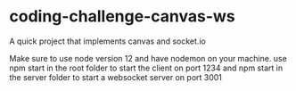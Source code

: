 # coding-challenge-canvas-ws
A quick project that implements canvas and socket.io

Make sure to use node version 12 and have nodemon on your machine.
use npm start in the root folder to start the client on port 1234 and npm start in the server folder to start a websocket server on port 3001
